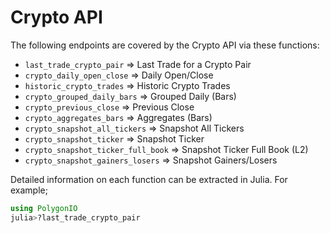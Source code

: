 # Crypto API

The following endpoints are covered by the Crypto API via these functions:

* `last_trade_crypto_pair`                    => Last Trade for a Crypto Pair
* `crypto_daily_open_close`                   => Daily Open/Close
* `historic_crypto_trades`                    => Historic Crypto Trades
* `crypto_grouped_daily_bars`                 => Grouped Daily (Bars)
* `crypto_previous_close`                     => Previous Close
* `crypto_aggregates_bars`                    => Aggregates (Bars)
* `crypto_snapshot_all_tickers`               => Snapshot All Tickers
* `crypto_snapshot_ticker`                    => Snapshot Ticker
* `crypto_snapshot_ticker_full_book`          => Snapshot Ticker Full Book (L2)
* `crypto_snapshot_gainers_losers`            => Snapshot Gainers/Losers

Detailed information on each function can be extracted in Julia. For example;

```julia
using PolygonIO
julia>?last_trade_crypto_pair
```
